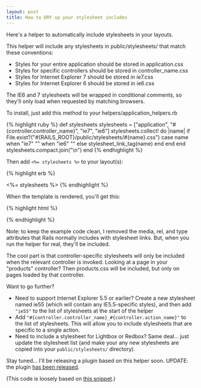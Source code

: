 ```yaml
--- 
layout: post
title: How to DRY up your stylesheet includes
---
```

Here's a helper to automatically include stylesheets in your layouts.

This helper will include any stylesheets in public/stylesheets/ that match these conventions:

+ Styles for your entire application should be stored in application.css
+ Styles for specific controllers should be stored in controller_name.css
+ Styles for Internet Explorer 7 should be stored in ie7.css
+ Styles for Internet Explorer 6 should be stored in ie6.css

The IE6 and 7 stylesheets will be wrapped in conditional comments, so they'll only load when requested by matching browsers.

To install, just add this method to your helpers/application_helpers.rb

{% highlight ruby %}
def stylesheets
  stylesheets = ["application", "#{controller.controller_name}", "ie7", "ie6"]
  stylesheets.collect! do |name| 
    if File.exist?("#{RAILS_ROOT}/public/stylesheets/#{name}.css")
      case name
      when "ie7"
        "<!--[if IE 7]>\n" + stylesheet_link_tag(name) + "\n<![endif]-->"
      when "ie6"
        "<!--[if IE 6]>\n" + stylesheet_link_tag(name) + "\n<![endif]-->"
      else
        stylesheet_link_tag(name)
      end
    end
  end
  stylesheets.compact.join("\n")
end
{% endhighlight %}

Then add <code>&lt;%= stylesheets %&gt;</code> to your layout(s):

{% highlight erb %}
<html>
<head>
<title>the.rails.ist</title>
<%= stylesheets %>
</head>
<body>
</body>
</html>
{% endhighlight %}

When the template is rendered, you'll get this:

{% highlight html %}
<html>
<head>
<title>the.rails.ist</title>
<link href="/stylesheets/application.css?1170968897" />
<!--[if IE 7]>
<link href="/stylesheets/ie7.css?1170968897" />
<![endif]-->
<!--[if IE 6]>
<link href="/stylesheets/ie6.css?1170968897" />
<![endif]-->
</head>
<body>
</body>
</html>
{% endhighlight %}

Note: to keep the example code clean, I removed the media, rel, and type attributes that Rails normally includes with stylesheet links. But, when you run the helper for real, they'll be included.

The cool part is that controller-specific stylesheets will only be included when the relevant controller is invoked. Looking at a page in your "products" controller? Then products.css will be included, but only on pages loaded by that controller.

Want to go further?

+ Need to support Internet Explorer 5.5 or earlier? Create a new stylesheet named ie55 (which will contain any IE5.5-specific styles), and then add <code>"ie55"</code> to the list of stylesheets at the start of the helper
+ Add <code>"#{controller.controller_name}_#{controller.action_name}"</code> to the list of stylesheets. This will allow you to include stylesheets that are specific to a single action.
+ Need to include a stylesheet for Lightbox or Redbox? Same deal... just update the stylesheet list (and make your any new stylesheets are copied into your <code>public/stylesheets/</code> directory).

Stay tuned... I'll be releasing a plugin based on this helper soon. UPDATE: the plugin <a href="/2007/5/3/styler-stylesheets-made-easy">has been released</a>.

(This code is loosely based on <a href="http://www.bigbold.com/snippets/posts/show/509">this snippet</a>.)
